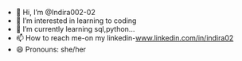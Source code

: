 - 👋 Hi, I’m @Indira002-02
- 👀 I’m interested in learning to coding
- 🌱 I’m currently learning sql,python...
- 📫 How to reach me-on my linkedin-www.linkedin.com/in/indira02
- 😄 Pronouns: she/her


<!---
Indira002-02/Indira002-02 is a ✨ special ✨ repository because its `README.md` (this file) appears on your GitHub profile.
You can click the Preview link to take a look at your changes.
--->
